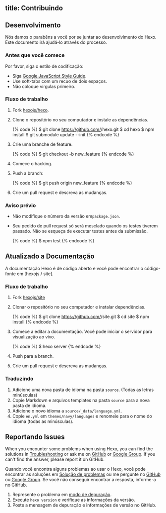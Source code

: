 title: Contribuindo
---
## Desenvolvimento

Nós damos o parabêns a você por se juntar ao desenvolvimento do Hexo. Este documento irá ajudá-lo através do processo.

### Antes que você comece

Por favor, siga o estilo de codificação:

- Siga [Google JavaScript Style Guide](https://google.github.io/styleguide/jsguide.html).
- Use soft-tabs com um recuo de dois espaços.
- Não coloque vírgulas primeiro.

### Fluxo de trabalho

1. Fork [hexojs/hexo].
2. Clone o repositório no seu computador e instale as dependências.

    {% code %}
    $ git clone https://github.com/<username>/hexo.git
    $ cd hexo
    $ npm install
    $ git submodule update --init
    {% endcode %}

3. Crie uma branche de feature.

    {% code %}
    $ git checkout -b new_feature
    {% endcode %}

4. Comece o hacking.
5. Push a branch:

    {% code %}
    $ git push origin new_feature
    {% endcode %}

6. Crie um pull request e descreva as mudanças.

### Aviso prévio

- Não modifique o número da versão em`package.json`.
- Seu pedido de pull request só será mesclado quando os testes tiverem passado. Não se esqueça de executar testes antes da submissão.

    {% code %}
    $ npm test
    {% endcode %}

## Atualizado a Documentação

A documentação Hexo é de código aberto e você pode encontrar o código-fonte em [hexojs / site].

### Fluxo de trabalho

1. Fork [hexojs/site]
2. Clonar o repositório no seu computador e instalar dependências.

    {% code %}
    $ git clone https://github.com/<username>/site.git
    $ cd site
    $ npm install
    {% endcode %}

3. Comece a editar a documentação. Você pode iniciar o servidor para visualização ao vivo.

    {% code %}
    $ hexo server
    {% endcode %}

4. Push para a branch.
5. Crie um pull request e descreva as mudanças.

### Traduzindo

1. Adicione uma nova pasta de idioma na pasta `source`. (Todas as letras minúsculas)
2. Copie Markdown e arquivos templates na pasta `source` para a nova pasta de idioma.
3. Adicione o novo idioma a `source/_data/language.yml`.
4. Copie `en.yml` em `themes/navy/languages` e renomeie para o nome do idioma (todas as minúsculas).

## Reportando Issues

When you encounter some problems when using Hexo, you can find the solutions in [Troubleshooting](troubleshooting.html) or ask me on [GitHub](https://github.com/hexojs/hexo/issues) or [Google Group](https://groups.google.com/group/hexo). If you can't find the answer, please report it on GitHub.

Quando você encontra alguns problemas ao usar o Hexo, você pode encontrar as soluções em [Solução de problemas](troubleshooting.html) ou me pergunte no [GitHub](https://github.com/hexojs/hexo/issues) ou [Google Group](https://groups.google.com/group/hexo). Se você não conseguir encontrar a resposta, informe-a no GitHub.

1. Represente o problema em [modo de depuração](commands.html#Debug_mode).
2. Execute `hexo version` e verifique as informações da versão.
3. Poste a mensagem de depuração e informações de versão no GitHub.

[hexojs/hexo]: https://github.com/hexojs/hexo
[hexojs/site]: https://github.com/hexojs/site
